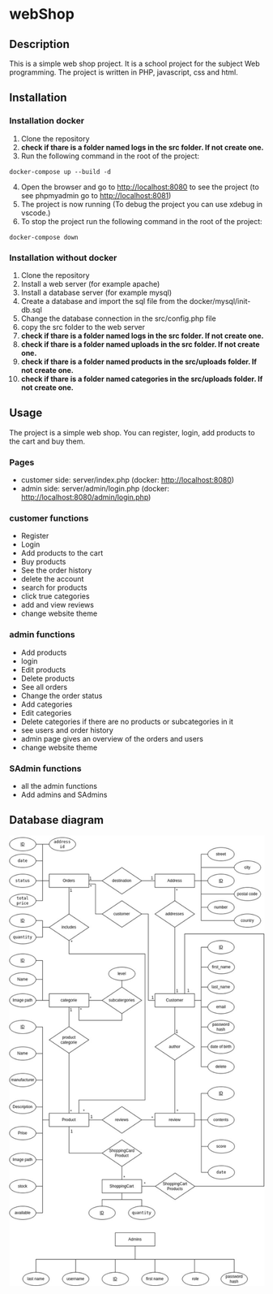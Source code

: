 # webShop

## Description
This is a simple web shop project. It is a school project for the subject Web programming. The project is written in PHP, javascript, css and html.

## Installation
### Installation docker
1. Clone the repository
2. **check if thare is a folder named logs in the src folder. If not create one.**
3. Run the following command in the root of the project:
```
docker-compose up --build -d
```
4. Open the browser and go to [http://localhost:8080](http://localhost:8080) to see the project (to see phpmyadmin go to [http://localhost:8081](http://localhost:8081))
5. The project is now running
  (To debug the project you can use xdebug in vscode.)
6. To stop the project run the following command in the root of the project:
```
docker-compose down
```
### Installation without docker
1. Clone the repository
2. Install a web server (for example apache)
3. Install a database server (for example mysql)
4. Create a database and import the sql file from the docker/mysql/init-db.sql
5. Change the database connection in the src/config.php file
6. copy the src folder to the web server
7. **check if thare is a folder named logs in the src folder. If not create one.**
8. **check if thare is a folder named uploads in the src folder. If not create one.**
9. **check if thare is a folder named products in the src/uploads folder. If not create one.**
10. **check if thare is a folder named categories in the src/uploads folder. If not create one.**

## Usage
The project is a simple web shop. You can register, login, add products to the cart and buy them.
### Pages
- customer side: server/index.php (docker: [http://localhost:8080](localhost:8080))
- admin side: server/admin/login.php (docker: [http://localhost:8080/admin/login.php](localhost:8080/admin/login.php))
### customer functions
- Register
- Login
- Add products to the cart
- Buy products
- See the order history
- delete the account
- search for products
- click true categories
- add and view reviews
- change website theme
### admin functions
- Add products
- login
- Edit products
- Delete products
- See all orders
- Change the order status
- Add categories
- Edit categories
- Delete categories if there are no products or subcategories in it
- see users and order history
- admin page gives an overview of the orders and users
- change website theme
### SAdmin functions
- all the admin functions
- Add admins and SAdmins
## Database diagram
![Database diagram](./Databases_ERd.jpg)
